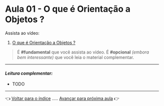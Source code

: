 # Aula 01 - O que é Orientação a Objetos ?

Assista ao vídeo:

  1. [O que é Orientação a Objetos ?](https://youtu.be/KlIL63MeyMY?t=274)

> É **#fundamental** que você assista ao vídeo. É **#opcional** _(embora bem interessante)_ que você leia o material complementar.

---

#### _Leitura complementar:_
* TODO

---

👈 [Voltar para o índice](../README.md) ..... [Avançar para próxima aula](../aula02/aula.md) 👉